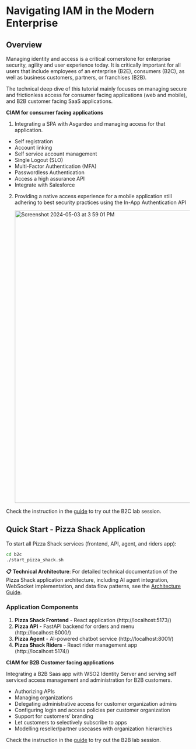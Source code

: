 # Navigating IAM in the Modern Enterprise

## Overview

Managing identity and access is a critical cornerstone for enterprise security, agility and user experience today. It is critically important for  all users that include employees of an enterprise (B2E), consumers (B2C), as well as business customers, partners, or franchises (B2B).

The technical deep dive of this tutorial mainly focuses on managing secure and frictionless access for consumer facing applications (web and mobile), and B2B customer facing SaaS applications.

**CIAM for consumer facing applications**
1. Integrating a SPA with Asgardeo and managing access for that application.
 - Self registration
 - Account linking
 - Self service account management
 - Single Logout (SLO)
 - Multi-Factor Authentication (MFA)
 - Passwordless Authentication
 - Access a high assurance API
 - Integrate with Salesforce

2. Providing a native access experience for a mobile application still adhering to best security practices using the In-App Authentication API
   
   <img width="800" alt="Screenshot 2024-05-03 at 3 59 01 PM" src="https://github.com/wso2con2024/iam-tutorial/assets/4951983/f65cab54-f319-4356-a66f-2d21ab0ae08d">

Check the instruction in the [guide](/b2c/README.md) to try out the B2C lab session.

## Quick Start - Pizza Shack Application

To start all Pizza Shack services (frontend, API, agent, and riders app):

```bash
cd b2c
./start_pizza_shack.sh
```

**📋 Technical Architecture**: For detailed technical documentation of the Pizza Shack application architecture, including AI agent integration, WebSocket implementation, and data flow patterns, see the [Architecture Guide](/b2c/PIZZA_SHACK_ARCHITECTURE_GUIDE.md).

### Application Components

1. **Pizza Shack Frontend** - React application (http://localhost:5173/)
2. **Pizza API** - FastAPI backend for orders and menu (http://localhost:8000/)
3. **Pizza Agent** - AI-powered chatbot service (http://localhost:8001/)
4. **Pizza Shack Riders** - React rider management app (http://localhost:5174/)

**CIAM for B2B Customer facing applications**

Integrating a B2B Saas app with WSO2 Identity Server and serving self serviced access management and administration for B2B customers.
- Authorizing APIs
- Managing organizations
- Delegating administrative access for customer organization admins
- Configuring login and access policies per customer organization
- Support for customers’ branding
- Let customers to selectively subscribe to apps
- Modelling reseller/partner usecases with organization hierarchies

Check the instruction in the [guide](/b2b/README.md) to try out the B2B lab session.